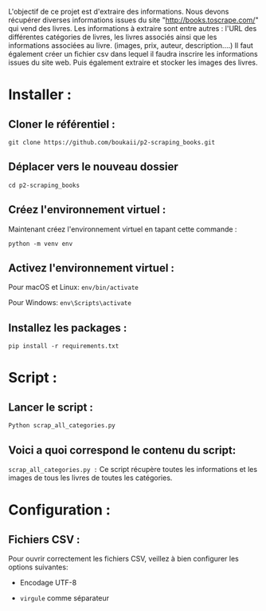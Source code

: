 L'objectif de ce projet est d'extraire des informations. Nous devons récupérer diverses informations issues du site     "http://books.toscrape.com/" qui vend des livres. Les informations à extraire sont entre autres : l'URL des différentes catégories de livres, les livres associés ainsi que les informations associées au livre. (images, prix, auteur, description....)
Il faut également créer un fichier csv dans lequel il faudra inscrire les informations issues du site web. Puis également extraire et stocker les images des livres.




# Installer :




## Cloner le référentiel :

`git clone https://github.com/boukaii/p2-scraping_books.git`






## Déplacer vers le nouveau dossier

`cd p2-scraping_books`




## Créez l'environnement virtuel :


Maintenant créez l'environnement virtuel en tapant cette commande :

`python -m venv env`


## Activez l'environnement virtuel :

Pour macOS et Linux:  `env/bin/activate`

Pour Windows:  `env\Scripts\activate`


## Installez les packages :

`pip install -r requirements.txt`


# Script :


## Lancer le script :

`Python scrap_all_categories.py`




## Voici a quoi correspond le contenu du script:



`scrap_all_categories.py :` 
  Ce script récupère toutes les informations et les images de tous les livres de toutes les catégories.


# Configuration :



## Fichiers CSV :

Pour ouvrir correctement les fichiers CSV, veillez à bien configurer les options suivantes:

- Encodage UTF-8

- `virgule` comme séparateur
